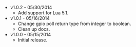 * v1.0.2 - 05/30/2014
    * Add support for Lua 5.1.
* v1.0.1 - 05/16/2014
    * Change gpio poll return type from integer to boolean.
    * Clean up docs.
* v1.0.0 - 05/15/2014
    * Initial release.
